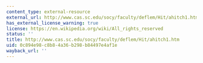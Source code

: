 ```yaml
---
content_type: external-resource
external_url: http://www.cas.sc.edu/socy/faculty/deflem/Hit/ahitch1.htm
has_external_license_warning: true
license: https://en.wikipedia.org/wiki/All_rights_reserved
status: ''
title: http://www.cas.sc.edu/socy/faculty/deflem/Hit/ahitch1.htm
uid: 0c894e98-c8b8-4a36-b298-b84497e4af1e
wayback_url: ''
---
```

